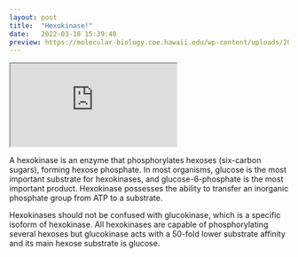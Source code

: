 ```yaml
---
layout: post
title:  "Hexokinase!"
date:   2022-03-18 15:39:40
preview: https://molecular-biology.coe.hawaii.edu/wp-content/uploads/2017/12/protein.jpg
---
```

<div class="iframe-container">
<iframe id="modelViewer" class="responsive-iframe" src="https://3dviewer.net/embed.html#model=https://raw.githubusercontent.com/TouchTheInvisible/TouchTheInvisible.github.io/master/assets/models/Hexokinase/3O80-Hexokinase_RibbonWithHBonds.dae"></iframe>
</div>

A hexokinase is an enzyme that phosphorylates hexoses (six-carbon sugars), forming hexose phosphate. In most organisms, glucose is the most important substrate for hexokinases, and glucose-6-phosphate is the most important product. Hexokinase possesses the ability to transfer an inorganic phosphate group from ATP to a substrate.

Hexokinases should not be confused with glucokinase, which is a specific isoform of hexokinase. All hexokinases are capable of phosphorylating several hexoses but glucokinase acts with a 50-fold lower substrate affinity and its main hexose substrate is glucose.
